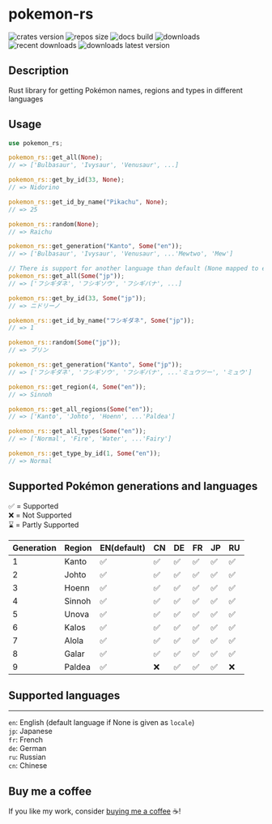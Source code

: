 # pokemon-rs

![crates version](https://img.shields.io/crates/v/pokemon-rs.svg?style=flat-square)
![repos size](https://img.shields.io/github/repo-size/jonasjore/pokemon-rs)
![docs build](https://img.shields.io/docsrs/pokemon-rs)
![downloads](https://img.shields.io/crates/d/pokemon-rs)
![recent downloads](https://img.shields.io/crates/dr/pokemon-rs)
![downloads latest version](https://img.shields.io/crates/dv/pokemon-rs)

## Description

Rust library for getting Pokémon names, regions and types in different languages

## Usage

```rust
use pokemon_rs;

pokemon_rs::get_all(None);
// => ['Bulbasaur', 'Ivysaur', 'Venusaur', ...]

pokemon_rs::get_by_id(33, None);
// => Nidorino

pokemon_rs::get_id_by_name("Pikachu", None);
// => 25

pokemon_rs::random(None);
// => Raichu

pokemon_rs::get_generation("Kanto", Some("en"));
// => ['Bulbasaur', 'Ivysaur', 'Venusaur', ...'Mewtwo', 'Mew']

// There is support for another language than default (None mapped to en) that can be given, like `Some("jp")`):
pokemon_rs::get_all(Some("jp"));
// => ['フシギダネ', 'フシギソウ', 'フシギバナ', ...]

pokemon_rs::get_by_id(33, Some("jp"));
// => ニドリーノ

pokemon_rs::get_id_by_name("フシギダネ", Some("jp"));
// => 1

pokemon_rs::random(Some("jp"));
// => プリン

pokemon_rs::get_generation("Kanto", Some("jp"));
// => ['フシギダネ', 'フシギソウ', 'フシギバナ', ...'ミュウツー', 'ミュウ']

pokemon_rs::get_region(4, Some("en"));
// => Sinnoh

pokemon_rs::get_all_regions(Some("en"));
// => ['Kanto', 'Johto', 'Hoenn', ...'Paldea']

pokemon_rs::get_all_types(Some("en"));
// => ['Normal', 'Fire', 'Water', ...'Fairy']

pokemon_rs::get_type_by_id(1, Some("en"));
// => Normal

```

## Supported Pokémon generations and languages

✅ = Supported  
❌ = Not Supported  
⌛ = Partly Supported

| Generation | Region | EN(default) | CN  | DE  | FR  | JP  | RU  |
| ---------- | ------ | ----------- | --- | --- | --- | --- | --- |
| 1          | Kanto  | ✅          | ✅  | ✅  | ✅  | ✅  | ✅  |
| 2          | Johto  | ✅          | ✅  | ✅  | ✅  | ✅  | ✅  |
| 3          | Hoenn  | ✅          | ✅  | ✅  | ✅  | ✅  | ✅  |
| 4          | Sinnoh | ✅          | ✅  | ✅  | ✅  | ✅  | ✅  |
| 5          | Unova  | ✅          | ✅  | ✅  | ✅  | ✅  | ✅  |
| 6          | Kalos  | ✅          | ✅  | ✅  | ✅  | ✅  | ✅  |
| 7          | Alola  | ✅          | ✅  | ✅  | ✅  | ✅  | ✅  |
| 8          | Galar  | ✅          | ✅  | ✅  | ✅  | ✅  | ✅  |
| 9          | Paldea | ✅          | ❌  | ✅  | ✅  | ✅  | ❌  |

## Supported languages

---

`en`: English (default language if None is given as `locale`)  
`jp`: Japanese  
`fr`: French  
`de`: German  
`ru`: Russian  
`cn`: Chinese


## Buy me a coffee

If you like my work, consider [buying me a coffee](https://buymeacoffee.com/jnsjr) ☕!